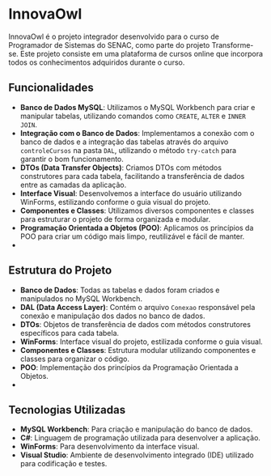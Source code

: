 # InnovaOwl

InnovaOwl é o projeto integrador desenvolvido para o curso de Programador de Sistemas do SENAC, como parte do projeto Transforme-se. Este projeto consiste em uma plataforma de cursos online que incorpora todos os conhecimentos adquiridos durante o curso.

## Funcionalidades
- **Banco de Dados MySQL**: Utilizamos o MySQL Workbench para criar e manipular tabelas, utilizando comandos como `CREATE`, `ALTER` e `INNER JOIN`.
- **Integração com o Banco de Dados**: Implementamos a conexão com o banco de dados e a integração das tabelas através do arquivo `controleCursos` na pasta `DAL`, utilizando o método `try-catch` para garantir o bom funcionamento.
- **DTOs (Data Transfer Objects)**: Criamos DTOs com métodos construtores para cada tabela, facilitando a transferência de dados entre as camadas da aplicação.
- **Interface Visual**: Desenvolvemos a interface do usuário utilizando WinForms, estilizando conforme o guia visual do projeto.
- **Componentes e Classes**: Utilizamos diversos componentes e classes para estruturar o projeto de forma organizada e modular.
- **Programação Orientada a Objetos (POO)**: Aplicamos os princípios da POO para criar um código mais limpo, reutilizável e fácil de manter.
- 
## Estrutura do Projeto
- **Banco de Dados**: Todas as tabelas e dados foram criados e manipulados no MySQL Workbench.
- **DAL (Data Access Layer)**: Contém o arquivo `Conexao` responsável pela conexão e manipulação dos dados no banco de dados.
- **DTOs**: Objetos de transferência de dados com métodos construtores específicos para cada tabela.
- **WinForms**: Interface visual do projeto, estilizada conforme o guia visual.
- **Componentes e Classes**: Estrutura modular utilizando componentes e classes para organizar o código.
- **POO**: Implementação dos princípios da Programação Orientada a Objetos.
- 
## Tecnologias Utilizadas
- **MySQL Workbench**: Para criação e manipulação do banco de dados.
- **C#**: Linguagem de programação utilizada para desenvolver a aplicação.
- **WinForms**: Para desenvolvimento da interface visual.
- **Visual Studio**: Ambiente de desenvolvimento integrado (IDE) utilizado para codificação e testes.
